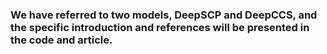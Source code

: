 ### We have referred to two models, DeepSCP and DeepCCS, and the specific introduction and references will be presented in the code and article.
